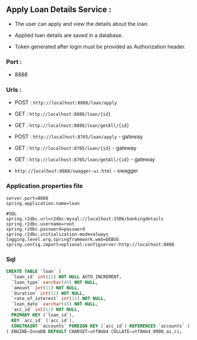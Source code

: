 ## Apply Loan Details Service :

* The user can apply and view the details about the loan.

* Applied loan details are saved in a database.

* Token generated after login must be provided as Authorization header.

### Port :

* 8888

### Urls : 

* POST : `http://localhost:8888/loan/apply`

* GET : `http://localhost:8888/loan/{id}`

* GET : `http://localhost:8888/loan/getAll/{id}`

* POST : `http://localhost:8765/loan/apply` - gateway

* GET : `http://localhost:8765/loan/{id}` - gateway

* GET : `http://localhost:8765/loan/getAll/{id}` - gateway

* `http://localhost:8888/swagger-ui.html` - swagger

### Application.properties file

```properties
server.port=8888
spring.application.name=loan

#SQL
spring.r2dbc.url=r2dbc:mysql://localhost:3306/bankingdetails
spring.r2dbc.username=root
spring.r2dbc.password=password
spring.r2dbc.initialization-mode=always
logging.level.org.springframework.web=DEBUG
spring.config.import=optional:configserver:http://localhost:8888
```

### Sql

```sql
CREATE TABLE `loan` (
  `loan_id` int(11) NOT NULL AUTO_INCREMENT,
  `loan_type` varchar(45) NOT NULL,
  `amount` int(11) NOT NULL,
  `duration` int(11) NOT NULL,
  `rate_of_interest` int(11) NOT NULL,
  `loan_date` varchar(45) NOT NULL,
  `acc_id` int(11) NOT NULL,
  PRIMARY KEY (`loan_id`),
  KEY `acc_id` (`acc_id`),
  CONSTRAINT `accounts` FOREIGN KEY (`acc_id`) REFERENCES `accounts` (`acc_id`)
) ENGINE=InnoDB DEFAULT CHARSET=utf8mb4 COLLATE=utf8mb4_0900_ai_ci;
```